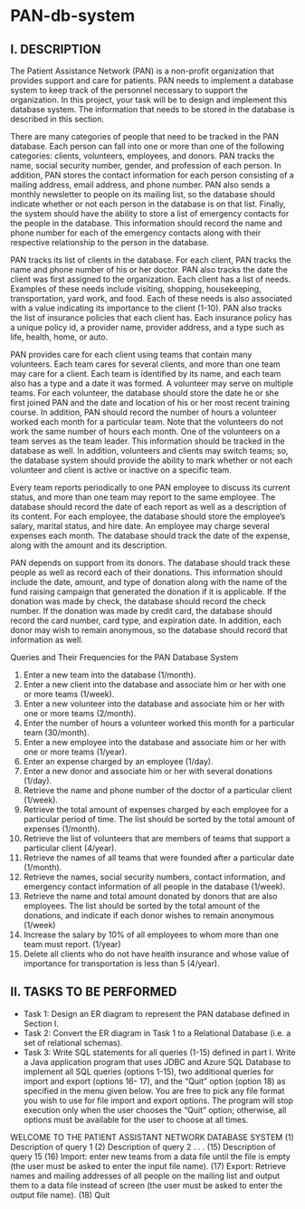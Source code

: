# PAN-db-system
## I. DESCRIPTION
The Patient Assistance Network (PAN) is a non-profit organization that provides support and care for patients. PAN needs to implement a database system to keep track of the personnel necessary to support the organization. In this project, your task will be to design and implement this database system. The information that needs to be stored in the database is described in this section.

There are many categories of people that need to be tracked in the PAN database. Each person can fall into one or more than one of the following categories: clients, volunteers, employees, and donors. PAN tracks the name, social security number, gender, and profession of each person. In addition, PAN stores the contact information for each person consisting of a mailing address, email address, and phone number. PAN also sends a monthly newsletter to people on its mailing list, so the database should indicate whether or not each person in the database is on that list. Finally, the system should have the ability to store a list of emergency contacts for the people in the database. This information should record the name and phone number for each of the emergency contacts along with their respective relationship to the person in the database.

PAN tracks its list of clients in the database. For each client, PAN tracks the name and phone number of his or her doctor. PAN also tracks the date the client was first assigned to the organization. Each client has a list of needs. Examples of these needs include visiting, shopping, housekeeping, transportation, yard work, and food. Each of these needs is also associated with a value indicating its importance to the client (1-10). PAN also tracks the list of insurance policies
that each client has. Each insurance policy has a unique policy id, a provider name, provider address, and a type such as life, health, home, or auto.

PAN provides care for each client using teams that contain many volunteers. Each team cares for several clients, and more than one team may care for a client. Each team is identified by its name, and each team also has a type and a date it was formed. A volunteer may serve on multiple teams. For each volunteer, the database should store the date he or she first joined PAN and the date and location of his or her most recent training course. In addition, PAN should record the number of hours a volunteer worked each month for a particular team. Note that the volunteers do not work the same number of hours each month. One of the volunteers on a team serves as the team leader. This information should be tracked in the database as well. In addition, volunteers and clients may switch teams; so, the database system should provide the ability to mark whether or not each volunteer and client is active or inactive on a specific team.

Every team reports periodically to one PAN employee to discuss its current status, and more than one team may report to the same employee. The database should record the date of each report as well as a description of its content. For each employee, the database should store the employee’s salary, marital status, and hire date. An employee may charge several expenses each month. The database should track the date of the expense, along with the amount and its description.

PAN depends on support from its donors. The database should track these people as well as record each of their donations. This information should include the date, amount, and type of donation along with the name of the fund raising campaign that generated the donation if it is applicable. If the donation was made by check, the database should record the check number. If the donation was made by credit card, the database should record the card number, card type, and expiration date. In addition, each donor may wish to remain anonymous, so the database should record that information as well.

Queries and Their Frequencies for the PAN Database System
1. Enter a new team into the database (1/month).
2. Enter a new client into the database and associate him or her with one or more teams (1/week).
3. Enter a new volunteer into the database and associate him or her with one or more teams (2/month).
4. Enter the number of hours a volunteer worked this month for a particular team (30/month).
5. Enter a new employee into the database and associate him or her with one or more teams (1/year).
6. Enter an expense charged by an employee (1/day).
7. Enter a new donor and associate him or her with several donations (1/day).
8. Retrieve the name and phone number of the doctor of a particular client (1/week).
9. Retrieve the total amount of expenses charged by each employee for a particular period of time. The list should be sorted by the total amount of expenses (1/month).
10. Retrieve the list of volunteers that are members of teams that support a particular client (4/year).
11. Retrieve the names of all teams that were founded after a particular date (1/month).
12. Retrieve the names, social security numbers, contact information, and emergency contact information of all people in the database (1/week).
13. Retrieve the name and total amount donated by donors that are also employees. The list should be sorted by the total amount of the donations, and indicate if each donor wishes to remain anonymous (1/week)
14. Increase the salary by 10% of all employees to whom more than one team must report. (1/year)
15. Delete all clients who do not have health insurance and whose value of importance for transportation is less than 5 (4/year).

## II. TASKS TO BE PERFORMED
- Task 1: Design an ER diagram to represent the PAN database defined in Section I.
- Task 2: Convert the ER diagram in Task 1 to a Relational Database (i.e. a set of relational schemas).
- Task 3: Write SQL statements for all queries (1-15) defined in part I. Write a Java application program that uses JDBC and Azure SQL Database to implement all SQL queries (options 1-15), two additional queries for import and export (options 16- 17), and the “Quit” option (option 18) as specified in the menu given below. You are free to pick any file format you wish to use for file import and export options. The program will stop execution only when the user chooses the “Quit” option; otherwise, all options must be available for the user to choose at all times.

WELCOME TO THE PATIENT ASSISTANT NETWORK DATABASE SYSTEM
(1) Description of query 1
(2) Description of query 2
.
.
.
(15) Description of query 15
(16) Import: enter new teams from a data file until the file is empty (the user must be asked
to enter the input file name).
(17) Export: Retrieve names and mailing addresses of all people on the mailing list and
output them to a data file instead of screen (the user must be asked to enter the output file
name).
(18) Quit
